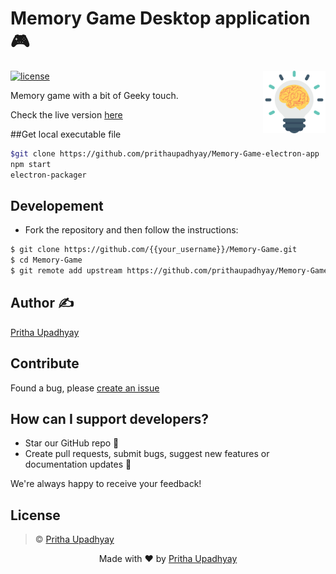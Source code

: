# Memory Game Desktop application 🎮

[<img src="image/memory.svg" align="right" width="100">](https://prithaupadhyay.github.io/Memory-Game/)

[![license](https://img.shields.io/github/license/mashape/apistatus.svg)](https://github.com/prithaupadhyay/Memory-Game/blob/master/LICENSE)

Memory game with a bit of Geeky touch.

Check the live version [here](https://prithaupadhyay.github.io/Memory-Game/)

##Get local executable file
```sh
$git clone https://github.com/prithaupadhyay/Memory-Game-electron-app
npm start
electron-packager
```


## Developement
- Fork the repository and then follow the instructions:

```sh
$ git clone https://github.com/{{your_username}}/Memory-Game.git
$ cd Memory-Game
$ git remote add upstream https://github.com/prithaupadhyay/Memory-Game.git
```

## Author ✍️
[Pritha Upadhyay](https://github.com/prithaupadhyay)

## Contribute
Found a bug, please [create an issue](https://github.com/prithaupadhyay/Memory-Game/issues/new)

## How can I support developers?

- Star our GitHub repo 🌟
- Create pull requests, submit bugs, suggest new features or documentation updates 🔧

We're always happy to receive your feedback!

## License

> © [Pritha Upadhyay](https://github.com/prithaupadhyay)

<p align="center"> Made with ❤ by <a href="https://github.com/prithaupadhyay">Pritha Upadhyay</a></p>
